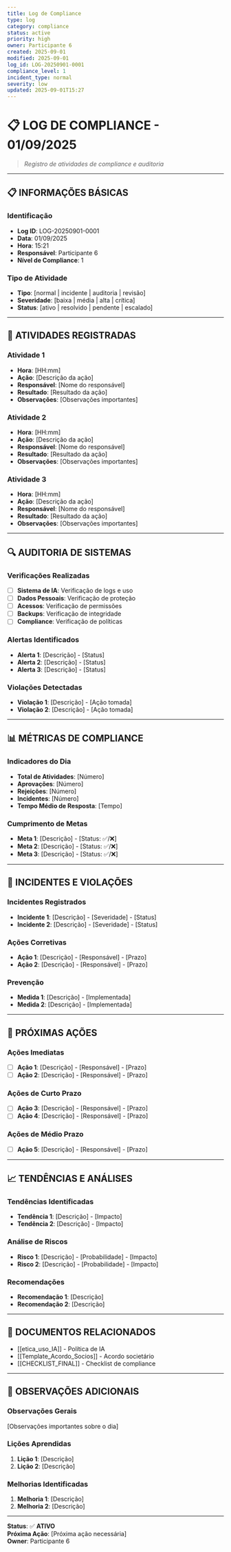 ```yaml
---
title: Log de Compliance
type: log
category: compliance
status: active
priority: high
owner: Participante 6
created: 2025-09-01
modified: 2025-09-01
log_id: LOG-20250901-0001
compliance_level: 1
incident_type: normal
severity: low
updated: 2025-09-01T15:27
---
```


# 📋 **LOG DE COMPLIANCE - 01/09/2025**

> *Registro de atividades de compliance e auditoria*

---

## 📋 **INFORMAÇÕES BÁSICAS**

### **Identificação**
- **Log ID**: LOG-20250901-0001
- **Data**: 01/09/2025
- **Hora**: 15:21
- **Responsável**: Participante 6
- **Nível de Compliance**: 1

### **Tipo de Atividade**
- **Tipo**: [normal | incidente | auditoria | revisão]
- **Severidade**: [baixa | média | alta | crítica]
- **Status**: [ativo | resolvido | pendente | escalado]

---

## 📝 **ATIVIDADES REGISTRADAS**

### **Atividade 1**
- **Hora**: [HH:mm]
- **Ação**: [Descrição da ação]
- **Responsável**: [Nome do responsável]
- **Resultado**: [Resultado da ação]
- **Observações**: [Observações importantes]

### **Atividade 2**
- **Hora**: [HH:mm]
- **Ação**: [Descrição da ação]
- **Responsável**: [Nome do responsável]
- **Resultado**: [Resultado da ação]
- **Observações**: [Observações importantes]

### **Atividade 3**
- **Hora**: [HH:mm]
- **Ação**: [Descrição da ação]
- **Responsável**: [Nome do responsável]
- **Resultado**: [Resultado da ação]
- **Observações**: [Observações importantes]

---

## 🔍 **AUDITORIA DE SISTEMAS**

### **Verificações Realizadas**
- [ ] **Sistema de IA**: Verificação de logs e uso
- [ ] **Dados Pessoais**: Verificação de proteção
- [ ] **Acessos**: Verificação de permissões
- [ ] **Backups**: Verificação de integridade
- [ ] **Compliance**: Verificação de políticas

### **Alertas Identificados**
- **Alerta 1**: [Descrição] - [Status]
- **Alerta 2**: [Descrição] - [Status]
- **Alerta 3**: [Descrição] - [Status]

### **Violações Detectadas**
- **Violação 1**: [Descrição] - [Ação tomada]
- **Violação 2**: [Descrição] - [Ação tomada]

---

## 📊 **MÉTRICAS DE COMPLIANCE**

### **Indicadores do Dia**
- **Total de Atividades**: [Número]
- **Aprovações**: [Número]
- **Rejeições**: [Número]
- **Incidentes**: [Número]
- **Tempo Médio de Resposta**: [Tempo]

### **Cumprimento de Metas**
- **Meta 1**: [Descrição] - [Status: ✅/❌]
- **Meta 2**: [Descrição] - [Status: ✅/❌]
- **Meta 3**: [Descrição] - [Status: ✅/❌]

---

## 🚨 **INCIDENTES E VIOLAÇÕES**

### **Incidentes Registrados**
- **Incidente 1**: [Descrição] - [Severidade] - [Status]
- **Incidente 2**: [Descrição] - [Severidade] - [Status]

### **Ações Corretivas**
- **Ação 1**: [Descrição] - [Responsável] - [Prazo]
- **Ação 2**: [Descrição] - [Responsável] - [Prazo]

### **Prevenção**
- **Medida 1**: [Descrição] - [Implementada]
- **Medida 2**: [Descrição] - [Implementada]

---

## 📅 **PRÓXIMAS AÇÕES**

### **Ações Imediatas**
- [ ] **Ação 1**: [Descrição] - [Responsável] - [Prazo]
- [ ] **Ação 2**: [Descrição] - [Responsável] - [Prazo]

### **Ações de Curto Prazo**
- [ ] **Ação 3**: [Descrição] - [Responsável] - [Prazo]
- [ ] **Ação 4**: [Descrição] - [Responsável] - [Prazo]

### **Ações de Médio Prazo**
- [ ] **Ação 5**: [Descrição] - [Responsável] - [Prazo]

---

## 📈 **TENDÊNCIAS E ANÁLISES**

### **Tendências Identificadas**
- **Tendência 1**: [Descrição] - [Impacto]
- **Tendência 2**: [Descrição] - [Impacto]

### **Análise de Riscos**
- **Risco 1**: [Descrição] - [Probabilidade] - [Impacto]
- **Risco 2**: [Descrição] - [Probabilidade] - [Impacto]

### **Recomendações**
- **Recomendação 1**: [Descrição]
- **Recomendação 2**: [Descrição]

---

## 🔗 **DOCUMENTOS RELACIONADOS**

- [[etica_uso_IA]] - Política de IA
- [[Template_Acordo_Socios]] - Acordo societário
- [[CHECKLIST_FINAL]] - Checklist de compliance

---

## 📝 **OBSERVAÇÕES ADICIONAIS**

### **Observações Gerais**
[Observações importantes sobre o dia]

### **Lições Aprendidas**
1. **Lição 1**: [Descrição]
2. **Lição 2**: [Descrição]

### **Melhorias Identificadas**
1. **Melhoria 1**: [Descrição]
2. **Melhoria 2**: [Descrição]

---

**Status**: ✅ **ATIVO**  
**Próxima Ação**: [Próxima ação necessária]  
**Owner**: Participante 6
